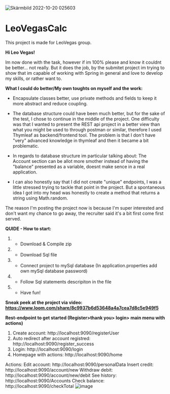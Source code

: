 ![Skärmbild 2022-10-20 025603](https://user-images.githubusercontent.com/38978953/196836821-24c01d28-0107-458f-988e-434ff31f0443.png)


# LeoVegasCalc
This project is made for LeoVegas group.

**Hi Leo Vegas!** 

Im now done with the task, however if im 100% please and know it couldnt be better... not really. 
But it does the job, by the submitet project im trying to show that im capable of working with Spring in general and love to develop my skills, or rather want to.

**What I could do better/My own toughts on myself and the work:** 
* Encapsulate classes better, use private methods and fields to keep it more abstract and reduce coupling.

* The database structure could have been much better, but for the sake of the test, I chose to continue in the middle of the project. One difficulty was that I wanted to present the REST api project in a better view than what you might be used to through postman or similar, therefore I used Thymleaf as backend/frontend tool. The problem is that I don't have "very" advanced knowledge in thymleaf and then it became a bit problematic.
- In regards to database structure im particular talking about: The Account section can be allot more smother instead of having the "balance" presented as a variable, doesnt make sence in a real application.

* I can also honestly say that I did not create "unique" endpoints, I was a little stressed trying to tackle that point in the project. But a spontaneous idea I got into my head was honestly to create a method that returns a string using Math.random.



The reason I'm posting the project now is because I'm super interested and don't want my chance to go away, the recruiter said it's a bit first come first served.

**QUIDE - How to start:**
1) * Download  & Compile zip
2) * Download Sql file
3) * Connect project to mySql database (In application.properties add own mySql database password)
4) * Follow Sql statements descripiton in the file
5) * Have fun!

**Sneak peek at the project via video: https://www.loom.com/share/8c9937b6d53648a4a7cea7d8c5e949f5**

**Rest-endpoint to get started (Register>thank you> login> main menu with actions)**

1. Create account: http://localhost:9090/registerUser
2. Auto redirect after account registred: http://localhost:9090/register_success
3. Login: http://localhost:9090/login
4. Homepage with actions: http://localhost:9090/home

Actions:
Edit account: http://localhost:9090/personalData
Insert credit: http://localhost:9090/account/new
Withdraw debit: http://localhost:9090/account/new/debit
See history: http://localhost:9090/Accounts
Check balance: http://localhost:9090/checkTotal
![image](https://user-images.githubusercontent.com/38978953/196838324-653c7668-4be3-48a8-805d-2e34da7ee6b7.png)

